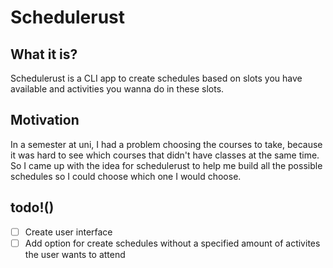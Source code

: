 # Schedulerust

## What it is?

Schedulerust is a CLI app to create schedules based on slots you have available
and activities you wanna do in these slots.

## Motivation

In a semester at uni, I had a problem choosing the courses to take, because
it was hard to see which courses that didn't have classes at the same time. So
I came up with the idea for schedulerust to help me build all the possible schedules
so I could choose which one I would choose.

## todo!()

- [ ] Create user interface
- [ ] Add option for create schedules without a specified amount of activites the user wants to attend
